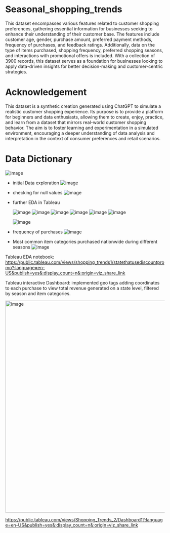  # Seasonal_shopping_trends
 This dataset encompasses various features related to customer shopping preferences, gathering essential information for businesses
seeking to enhance their understanding of their customer base. The features include customer age, gender, purchase amount, preferred payment methods,
frequency of purchases, and feedback ratings. Additionally, data on the type of items purchased, shopping frequency, preferred shopping seasons,
and interactions with promotional offers is included. With a collection of 3900 records,
this dataset serves as a foundation for businesses looking to apply data-driven insights for better decision-making and customer-centric strategies.

# Acknowledgement
This dataset is a synthetic creation generated using ChatGPT to simulate a realistic customer shopping experience.
Its purpose is to provide a platform for beginners and data enthusiasts, allowing them to create, enjoy, practice, 
and learn from a dataset that mirrors real-world customer shopping behavior. The aim is to foster learning and experimentation in a simulated environment,
encouraging a deeper understanding of data analysis and interpretation in the context of consumer preferences and retail scenarios.

# Data Dictionary
![image](https://github.com/clovestad/Seasonal_shopping_trends/assets/103072823/c93c2948-985b-4400-bc31-add8b2a2d3dc)

- initial Data exploration
![image](https://github.com/clovestad/Seasonal_shopping_trends/assets/103072823/3753b5e3-f45d-4be4-bb6f-e22c0f02010b)

- checking for null values
![image](https://github.com/clovestad/Seasonal_shopping_trends/assets/103072823/d8f6a348-b9c6-4cdd-abd0-4faee3130e35)
- further EDA in Tableau

  ![image](https://github.com/clovestad/Seasonal_shopping_trends/assets/103072823/ad0064e2-2b1e-4684-b572-1c1f19d76a24)
  ![image](https://github.com/clovestad/Seasonal_shopping_trends/assets/103072823/00b10166-df1a-4f94-b6fd-9970c48eebf9)
  ![image](https://github.com/clovestad/Seasonal_shopping_trends/assets/103072823/a89a8f42-9f80-4bc6-afed-f965622e6d5d)
  ![image](https://github.com/clovestad/Seasonal_shopping_trends/assets/103072823/9aaf3260-165a-4065-80c4-bef895788414)
  ![image](https://github.com/clovestad/Seasonal_shopping_trends/assets/103072823/2a648215-7999-4a4f-a44a-8ad085ba79b0)
  ![image](https://github.com/clovestad/Seasonal_shopping_trends/assets/103072823/3cdf4a6b-60f5-45bc-b292-d463988b5ab1)

  ![image](https://github.com/clovestad/Seasonal_shopping_trends/assets/103072823/934c2108-86fc-4c7e-a343-04ba37848618)
- frequency of purchases
  ![image](https://github.com/clovestad/Seasonal_shopping_trends/assets/103072823/2ef20093-cabb-4b5e-8186-38176b2f5601)
- Most common item categories purchased nationwide during different seasons
![image](https://github.com/clovestad/Seasonal_shopping_trends/assets/103072823/85d1b58a-945b-4ec2-abb5-c2c8b9c38c14)


Tableau EDA notebook:
https://public.tableau.com/views/shopping_trends1/statethatusediscountpromo?:language=en-US&publish=yes&:display_count=n&:origin=viz_share_link

Tableau interactive Dashboard:
implemented geo tags adding coordinates to each purchase to view total revenue generated on a state level, filtered by season and item categories.

<img width="670" alt="image" src="https://github.com/clovestad/Seasonal_shopping_trends/assets/103072823/270f25e0-27f5-4797-8b19-22a084e616eb">

  



https://public.tableau.com/views/Shopping_Trends_2/Dashboard1?:language=en-US&publish=yes&:display_count=n&:origin=viz_share_link













